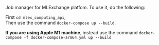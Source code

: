 Job manager for MLExchange platfom. To use it, do the following:   

First `cd mlex_computing_api`,   
Then use the command `docker-compose up --build`. 
 
**If you are using Apple M1 machine**, instead use the command `docker-compose -f docker-compose-arm64.yml up --build`

